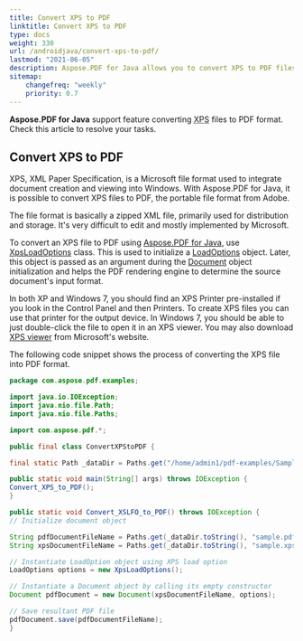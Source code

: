 ```yaml
---
title: Convert XPS to PDF 
linktitle: Convert XPS to PDF
type: docs
weight: 330
url: /androidjava/convert-xps-to-pdf/
lastmod: "2021-06-05"
description: Aspose.PDF for Java allows you to convert XPS to PDF files with a class named XpsLoadOptions. Check code snippet to solve this task. 
sitemap:
    changefreq: "weekly"
    priority: 0.7
---
```


**Aspose.PDF for Java** support feature converting <abbr title="XML Paper Specification">XPS</abbr> files to PDF format. Check this article to resolve your tasks.

## Convert XPS to PDF 

XPS, XML Paper Specification, is a Microsoft file format used to integrate document creation and viewing into Windows. With Aspose.PDF for Java, it is possible to convert XPS files to PDF, the portable file format from Adobe.

The file format is basically a zipped XML file, primarily used for distribution and storage. It's very difficult to edit and mostly implemented by Microsoft.


To convert an XPS file to PDF using [Aspose.PDF for Java](https://products.aspose.com/pdf/java/), use [XpsLoadOptions](https://apireference.aspose.com/pdf/java/com.aspose.pdf/XpsLoadOptions) class. This is used to initialize a [LoadOptions](https://apireference.aspose.com/pdf/java/com.aspose.pdf/LoadOptions) object. Later, this object is passed as an argument during the [Document](https://apireference.aspose.com/pdf/java/com.aspose.pdf/document) object initialization and helps the PDF rendering engine to determine the source document's input format.

In both XP and Windows 7, you should find an XPS Printer pre-installed if you look in the Control Panel and then Printers. To create XPS files you can use that printer for the output device. In Windows 7, you should be able to just double-click the file to open it in an XPS viewer. You may also download [XPS viewer](https://support.microsoft.com/en-us/Search/results?query=XPS+viewer) from Microsoft's website.

The following code snippet shows the process of converting the XPS file into PDF format.

```java
package com.aspose.pdf.examples;

import java.io.IOException;
import java.nio.file.Path;
import java.nio.file.Paths;

import com.aspose.pdf.*;

public final class ConvertXPStoPDF {

final static Path _dataDir = Paths.get("/home/admin1/pdf-examples/Samples");

public static void main(String[] args) throws IOException {
Convert_XPS_to_PDF();
}

public static void Convert_XSLFO_to_PDF() throws IOException {
// Initialize document object

String pdfDocumentFileName = Paths.get(_dataDir.toString(), "sample.pdf").toString();
String xpsDocumentFileName = Paths.get(_dataDir.toString(), "sample.xps").toString();

// Instantiate LoadOption object using XPS load option
LoadOptions options = new XpsLoadOptions();

// Instantiate a Document object by calling its empty constructor
Document pdfDocument = new Document(xpsDocumentFileName, options);

// Save resultant PDF file
pdfDocument.save(pdfDocumentFileName);
}

```

